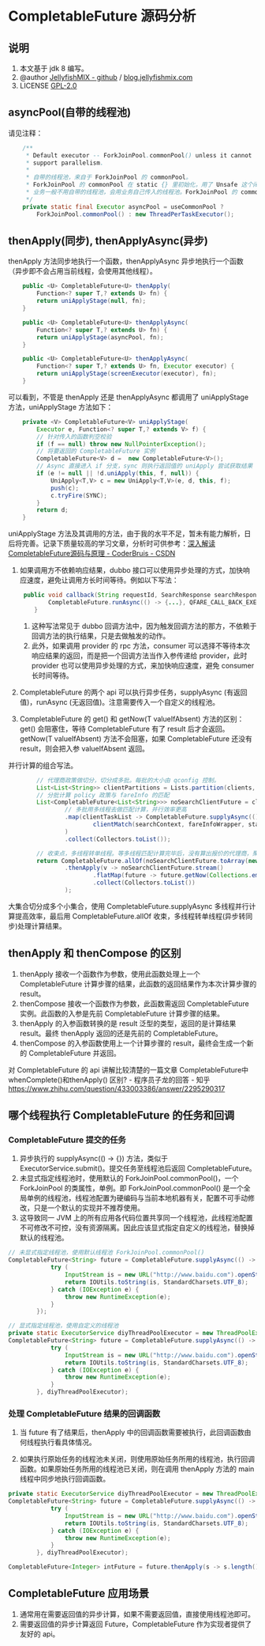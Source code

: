 # CompletableFuture 源码分析



## 说明

1. 本文基于 jdk 8 编写。
2. @author [JellyfishMIX - github](https://github.com/JellyfishMIX) / [blog.jellyfishmix.com](http://blog.jellyfishmix.com)
3. LICENSE [GPL-2.0](https://github.com/JellyfishMIX/GPL-2.0)



## asyncPool(自带的线程池)

请见注释：

```java
	/**
     * Default executor -- ForkJoinPool.commonPool() unless it cannot
     * support parallelism.
     *
     * 自带的线程池，来自于 ForkJoinPool 的 commonPool。
     * ForkJoinPool 的 commonPool 在 static {} 里初始化，用了 Unsafe 这个闭源类，会根据机器的硬件配置去初始化 commonPool
     * 业务一般不用自带的线程池，会用业务自己传入的线程池。ForkJoinPool 的 commonPool 只是作为框架提供的默认实现，不推荐使用。
     */
    private static final Executor asyncPool = useCommonPool ?
        ForkJoinPool.commonPool() : new ThreadPerTaskExecutor();
```



## thenApply(同步), thenApplyAsync(异步)

thenApply 方法同步地执行一个函数，thenApplyAsync 异步地执行一个函数（异步即不会占用当前线程，会使用其他线程）。

```java
	public <U> CompletableFuture<U> thenApply(
        Function<? super T,? extends U> fn) {
        return uniApplyStage(null, fn);
    }

    public <U> CompletableFuture<U> thenApplyAsync(
        Function<? super T,? extends U> fn) {
        return uniApplyStage(asyncPool, fn);
    }

    public <U> CompletableFuture<U> thenApplyAsync(
        Function<? super T,? extends U> fn, Executor executor) {
        return uniApplyStage(screenExecutor(executor), fn);
    }
```

可以看到，不管是 thenApply 还是 thenApplyAsync 都调用了 uniApplyStage 方法，uniApplyStage 方法如下：

```java
	private <V> CompletableFuture<V> uniApplyStage(
        Executor e, Function<? super T,? extends V> f) {
        // 针对传入的函数判空校验
        if (f == null) throw new NullPointerException();
        // 将要返回的 CompletableFuture 实例
        CompletableFuture<V> d =  new CompletableFuture<V>();
        // Async 直接进入 if 分支，sync 则执行返回值的 uniApply 尝试获取结果（因为 Async 会传入线程池，通过判断入参有无线程池，来判断是否异步）
        if (e != null || !d.uniApply(this, f, null)) {
            UniApply<T,V> c = new UniApply<T,V>(e, d, this, f);
            push(c);
            c.tryFire(SYNC);
        }
        return d;
    }
```

uniApplyStage 方法及其调用的方法，由于我的水平不足，暂未有能力解析，日后将完善。记录下质量较高的学习文章，分析时可供参考：[深入解读CompletableFuture源码与原理 - CoderBruis - CSDN](https://blog.csdn.net/CoderBruis/article/details/103181520)



1. 如果调用方不依赖响应结果，dubbo 接口可以使用异步处理的方式，加快响应速度，避免让调用方长时间等待。例如以下写法：

   ```java
   	public void callback(String requestId, SearchResponse searchResponse) {
           CompletableFuture.runAsync(() -> {...}, QFARE_CALL_BACK_EXECUTOR);
       }
   ```

   1. 这种写法常见于 dubbo 回调方法中，因为触发回调方法的那方，不依赖于回调方法的执行结果，只是去做触发的动作。
   2. 此外，如果调用 provider 的 rpc 方法，consumer 可以选择不等待本次响应结果的返回，而是把一个回调方法当作入参传递给 provider，此时 provider 也可以使用异步处理的方式，来加快响应速度，避免 consumer 长时间等待。

2. CompletableFuture 的两个 api 可以执行异步任务，supplyAsync (有返回值)，runAsync (无返回值)。注意需要传入一个自定义的线程池。

3. CompletableFuture 的 get() 和 getNow(T valueIfAbsent) 方法的区别：get() 会阻塞住，等待 CompletableFuture 有了 result 后才会返回。getNow(T valueIfAbsent) 方法不会阻塞，如果 CompletableFuture 还没有 result，则会把入参 valueIfAbsent 返回。



并行计算的组合写法。

```java
		// 代理商政策做切分，切分成多批。每批的大小由 qconfig 控制。
        List<List<String>> clientPartitions = Lists.partition(clients, uniqConfig.getClientMatchSize());
        // 分批计算 policy 政策与 fareInfo 的匹配
        List<CompletableFuture<List<String>>> noSearchClientFuture = clientPartitions.stream()
                // 多批用多线程去做匹配计算，并行效率更高
                .map(clientTaskList -> CompletableFuture.supplyAsync(() ->
                        clientMatch(searchContext, fareInfoWrapper, status, clientTaskList, policyResult, debugProcess), CLIENT_MATCH_TASK_EXECUTOR)
                )
                .collect(Collectors.toList());

        // 收束点，多线程转单线程。等多线程匹配计算完毕后，没有算出报价的代理商，聚合为一个 list 返回。
        return CompletableFuture.allOf(noSearchClientFuture.toArray(new CompletableFuture[0]))
                .thenApply(v -> noSearchClientFuture.stream()
                        .flatMap(future -> future.getNow(Collections.emptyList()).stream())
                        .collect(Collectors.toList())
                );
```

大集合切分成多个小集合，使用 CompletableFuture.supplyAsync 多线程并行计算提高效率，最后用 CompletableFuture.allOf 收束，多线程转单线程(异步转同步)处理计算结果。



## thenApply 和 thenCompose 的区别

1. thenApply 接收一个函数作为参数，使用此函数处理上一个 CompletableFuture 计算步骤的结果，此函数的返回结果作为本次计算步骤的 result。
2. thenCompose 接收一个函数作为参数，此函数需返回 CompletableFuture 实例。此函数的入参是先前 CompletableFuture 计算步骤的结果。
3. thenApply 的入参函数转换的是 result 泛型的类型，返回的是计算结果 result。最终 thenApply 返回的还是先前的 CompletableFuture。
4. thenCompose 的入参函数使用上一个计算步骤的 result，最终会生成一个新的 CompletableFuture 并返回。

对 CompletableFuture 的 api 讲解比较清楚的一篇文章 CompletableFuture中whenComplete()和thenApply() 区别? - 程序员子龙的回答 - 知乎
https://www.zhihu.com/question/433003386/answer/2295290317



## 哪个线程执行 CompletableFuture 的任务和回调

### CompletableFuture 提交的任务

1. 异步执行的 supplyAsync(() -> {}) 方法，类似于 ExecutorService.submit()。提交任务至线程池后返回 CompletableFuture。
2. 未显式指定线程池时，使用默认的 ForkJoinPool.commonPool()，一个 ForkJoinPool 的类属性，单例。即 ForkJoinPool.commonPool() 是一个全局单例的线程池，线程池配置为硬编码与当前本地机器有关，配置不可手动修改，只是一个默认的实现并不推荐使用。
3. 这导致同一 JVM 上的所有应用各代码位置共享同一个线程池，此线程池配置不可修改不可控，没有资源隔离。因此应该显式指定自定义的线程池，替换掉默认的线程池。

```java
// 未显式指定线程池，使用默认线程池 ForkJoinPool.commonPool()
CompletableFuture<String> future = CompletableFuture.supplyAsync(() -> {
            try (
                InputStream is = new URL("http://www.baidu.com").openStream()) {
                return IOUtils.toString(is, StandardCharsets.UTF_8);
            } catch (IOException e) {
                throw new RuntimeException(e);
            }
        });

// 显式指定线程池，使用自定义的线程池
private static ExecutorService diyThreadPoolExecutor = new ThreadPoolExecutor(...);
CompletableFuture<String> future = CompletableFuture.supplyAsync(() -> {
            try (
                InputStream is = new URL("http://www.baidu.com").openStream()) {
                return IOUtils.toString(is, StandardCharsets.UTF_8);
            } catch (IOException e) {
                throw new RuntimeException(e);
            }
        }, diyThreadPoolExecutor);
```

### 处理 CompletableFuture 结果的回调函数

1. 当 future 有了结果后，thenApply 中的回调函数需要被执行，此回调函数由何线程执行看具体情况。

2. 如果执行原始任务的线程池未关闭，则使用原始任务所用的线程池，执行回调函数。如果原始任务所用的线程池已关闭，则在调用 thenApply 方法的 main 线程中同步地执行回调函数。

```java
private static ExecutorService diyThreadPoolExecutor = new ThreadPoolExecutor(...);
CompletableFuture<String> future = CompletableFuture.supplyAsync(() -> {
            try (
                InputStream is = new URL("http://www.baidu.com").openStream()) {
                return IOUtils.toString(is, StandardCharsets.UTF_8);
            } catch (IOException e) {
                throw new RuntimeException(e);
            }
        }, diyThreadPoolExecutor);

CompletableFuture<Integer> intFuture = future.thenApply(s -> s.length());
```



## CompletableFuture 应用场景

1. 通常用在需要返回值的异步计算，如果不需要返回值，直接使用线程池即可。
2. 需要返回值的异步计算返回 Future，CompletableFuture 作为实现者提供了友好的 api。
